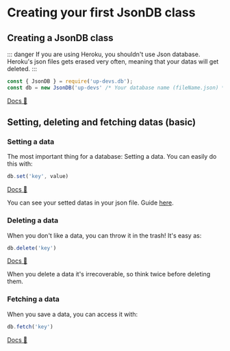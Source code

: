 # Creating your first JsonDB class
## Creating a JsonDB class

::: danger
If you are using Heroku, you shouldn't use Json database. Heroku's json files gets erased very often, meaning that your datas will get deleted.
:::

```js
const { JsonDB } = require('up-devs.db');
const db = new JsonDB('up-devs' /* Your database name (fileName.json) */, { consoleEvents: true /* or false */ })
```

[Docs 📗](https://updevs-db.js.org/docs/#/docs/main/main/class/JsonDB)

## Setting, deleting and fetching datas (basic)
### Setting a data
The most important thing for a database: Setting a data. You can easily do this with:

```js
db.set('key', value)
```

[Docs 📗](https://updevs-db.js.org/docs/#/docs/main/main/class/JsonDB?scrollTo=set)

You can see your setted datas in your json file.
Guide [here](./start.md).

### Deleting a data
When you don't like a data, you can throw it in the trash! It's easy as:

```js
db.delete('key')
```

[Docs 📗](https://updevs-db.js.org/docs/#/docs/main/main/class/JsonDB?scrollTo=delete)

When you delete a data it's irrecoverable, so think twice before deleting them.

### Fetching a data
When you save a data, you can access it with:

```js
db.fetch('key')
```

[Docs 📗](https://updevs-db.js.org/docs/#/docs/main/main/class/JsonDB?scrollTo=fetch)
